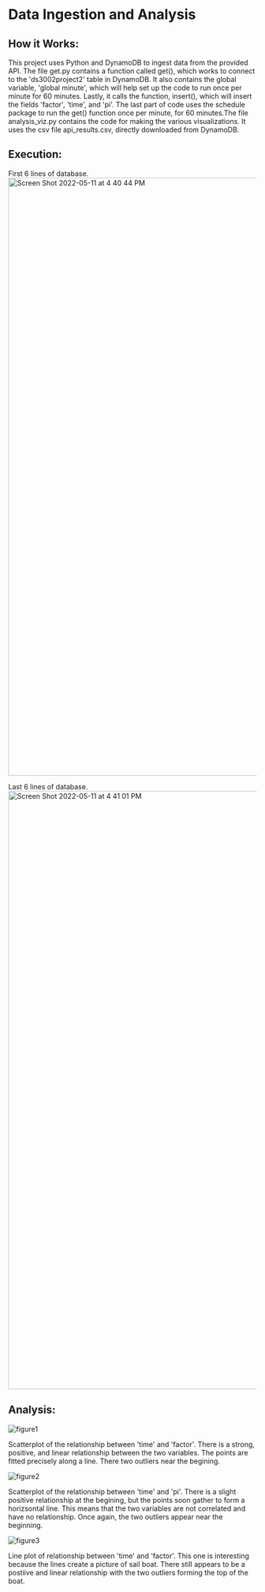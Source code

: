 # Data Ingestion and Analysis

## How it Works:
This project uses Python and DynamoDB to ingest data from the provided API. The file get.py contains a function called get(), which works to connect to the 'ds3002project2' table in DynamoDB. It also contains the global variable, 'global minute', which will help set up the code to run once per minute for 60 minutes. Lastly, it calls the function, insert(), which will insert the fields 'factor', 'time', and 'pi'. The last part of code uses the schedule package to run the get() function once per minute, for 60 minutes.The file analysis_viz.py contains the code for making the various visualizations. It uses the csv file api_results.csv, directly downloaded from DynamoDB.

## Execution:

First 6 lines of database.
<img width="1212" alt="Screen Shot 2022-05-11 at 4 40 44 PM" src="https://user-images.githubusercontent.com/98042008/167944064-cce8f527-fe9c-4b3c-9482-e0e73b27607b.png">

Last 6 lines of database.
<img width="1213" alt="Screen Shot 2022-05-11 at 4 41 01 PM" src="https://user-images.githubusercontent.com/98042008/167944237-bccb7708-18bd-4306-8d51-f7c129342a55.png">

## Analysis:

![figure1](https://user-images.githubusercontent.com/98042008/167944449-3b9ee761-2e2c-4f4f-9166-c3cffca74c40.png)

Scatterplot of the relationship between 'time' and 'factor'. There is a strong, positive, and linear relationship between the two variables. The points are fitted precisely along a line. There two outliers near the begining.



![figure2](https://user-images.githubusercontent.com/98042008/167944478-a864eb6c-78ed-404b-8b71-bf15344a228d.png)

Scatterplot of the relationship between 'time' and 'pi'. There is a slight positive relationship at the begining, but the points soon gather to form a horizsontal line. This means that the two variables are not correlated and have no relationship. Once again, the two outliers appear near the beginning.



![figure3](https://user-images.githubusercontent.com/98042008/167944499-fc3e54aa-ade1-49a6-a0a5-4476397d4bd4.png)

Line plot of relationship between 'time' and 'factor'. This one is interesting because the lines create a picture of sail boat. There still appears to be a postiive and linear relationship with the two outliers forming the top of the boat.
